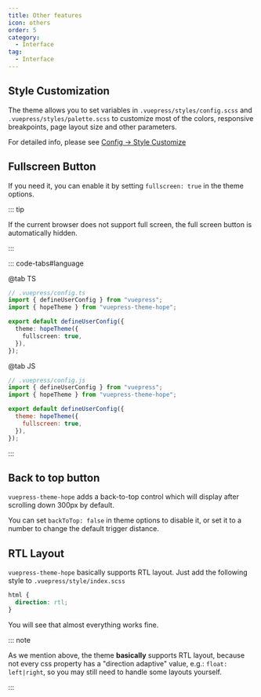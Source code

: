 ```yaml
---
title: Other features
icon: others
order: 5
category:
  - Interface
tag:
  - Interface
---
```


## Style Customization

The theme allows you to set variables in `.vuepress/styles/config.scss` and `.vuepress/styles/palette.scss` to customize most of the colors, responsive breakpoints, page layout size and other parameters.

For detailed info, please see [Config → Style Customize](../../config/style.md)

## Fullscreen Button

<ToggleFullScreenButton />

If you need it, you can enable it by setting `fullscreen: true` in the theme options.

::: tip

If the current browser does not support full screen, the full screen button is automatically hidden.

:::

::: code-tabs#language

@tab TS

```ts {7}
// .vuepress/config.ts
import { defineUserConfig } from "vuepress";
import { hopeTheme } from "vuepress-theme-hope";

export default defineUserConfig({
  theme: hopeTheme({
    fullscreen: true,
  }),
});
```

@tab JS

```js {7}
// .vuepress/config.js
import { defineUserConfig } from "vuepress";
import { hopeTheme } from "vuepress-theme-hope";

export default defineUserConfig({
  theme: hopeTheme({
    fullscreen: true,
  }),
});
```

:::

## Back to top button

`vuepress-theme-hope` adds a back-to-top control which will display after scrolling down 300px by default.

You can set `backToTop: false` in theme options to disable it, or set it to a number to change the default trigger distance.

## RTL Layout

`vuepress-theme-hope` basically supports RTL layout. Just add the following style to `.vuepress/style/index.scss`

```scss
html {
  direction: rtl;
}
```

You will see that almost everything works fine.

::: note

As we mention above, the theme **basically** supports RTL layout, because not every css property has a "direction adaptive" value, e.g.: `float: left|right`, so you may still need to handle some layouts yourself.

:::

<script setup lang="ts">
import ToggleFullScreenButton from "@theme-hope/modules/outlook/components/ToggleFullScreenButton";
</script>
